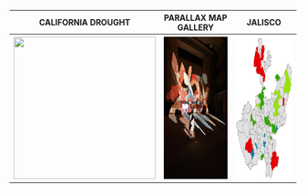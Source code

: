 <table align="center">
  <tr>
  <th><b>CALIFORNIA DROUGHT</b></th>
  <th><b>PARALLAX MAP GALLERY</b></th>
  <th><b>JALISCO</b></th>
  </tr>
  <tr>
  <th><a href="https://aish-venkat.github.io/gis/ca-drought/"><img src="/gis/ca-drought.jpg" width="250" height="250"></a></th>
  <th><a href="https://aish-venkat.github.io/gis/parallax/"><img src="/gis/parallax.jpg" width="250" height="250"></a></th>
  <th><a href="https://aish-venkat.github.io/gis/jalisco/"><img src="/gis/jalisco-01.jpg" width="250" height="250"></a></th>
  </tr>
</table>
